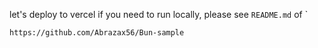 let's deploy to vercel
if you need to run locally, please see `README.md` of `
```
https://github.com/Abrazax56/Bun-sample
```
